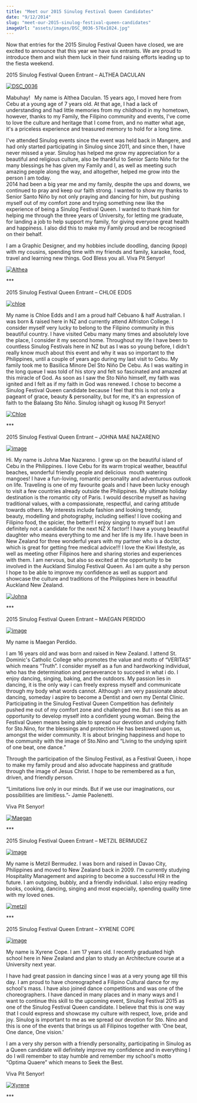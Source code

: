 ```yaml
---
title: "Meet our 2015 Sinulog Festival Queen Candidates"
date: "9/12/2014"
slug: "meet-our-2015-sinulog-festival-queen-candidates"
imageUrl: "assets/images/DSC_0036-576x1024.jpg"
---
```


Now that entries for the 2015 Sinulog Festival Queen have closed, we are excited to announce that this year we have six entrants. We are proud to introduce them and wish them luck in their fund raising efforts leading up to the fiesta weekend.

2015 Sinulog Festival Queen Entrant – ALTHEA DACULAN

[![DSC_0036](https://i0.wp.com/santonino-nz.org/wp-content/uploads/2014/11/DSC_0036-576x1024.jpg?resize=301%2C535)](https://i0.wp.com/santonino-nz.org/wp-content/uploads/2014/11/DSC_0036.jpg)

Mabuhay!   My name is Althea Daculan. 15 years ago, I moved here from Cebu at a young age of 7 years old. At that age, I had a lack of understanding and had little memories from my childhood in my hometown, however, thanks to my Family, the Filipino community and events, I've come to love the culture and heritage that I come from, and no matter what age, it's a priceless experience and treasured memory to hold for a long time.

I've attended Sinulog events since the event was held back in Mangere, and had only started participating in Sinulog since 2011, and since then, I have never missed a year. Sinulog has helped me grow my appreciation for a beautiful and religious culture, also be thankful to Senior Santo Niño for the many blessings he has given my Family and I, as well as meeting such amazing people along the way, and altogether, helped me grow into the person I am today.  
2014 had been a big year me and my family, despite the ups and downs, we continued to pray and keep our faith strong. I wanted to show my thanks to Senior Santo Niño by not only praying and dancing for him, but pushing myself out of my comfort zone and trying something new like the experience of being a Sinulog Festival Queen. I wanted to thank him for helping me through the three years of University, for letting me graduate, for landing a job to help support my family, for giving everyone great health and happiness. I also did this to make my Family proud and be recognised on their behalf.

I am a Graphic Designer, and my hobbies include doodling, dancing (kpop) with my cousins, spending time with my friends and family, karaoke, food, travel and learning new things. God Bless you all. Viva Pit Senyor!

[![Althea](https://i0.wp.com/santonino-nz.org/wp-content/uploads/2014/12/Althea-682x1024.jpg?resize=501%2C752)](https://i0.wp.com/santonino-nz.org/wp-content/uploads/2014/12/Althea.jpg)

\*\*\*

2015 Sinulog Festival Queen Entrant – CHLOE EDDS

[![chloe](https://i0.wp.com/santonino-nz.org/wp-content/uploads/2014/11/chloe.jpg?resize=300%2C450)](https://i0.wp.com/santonino-nz.org/wp-content/uploads/2014/11/chloe.jpg)

My name is Chloe Edds and I am a proud half Cebuano & half Australian. I was born & raised here in NZ and currently attend Alfriston College. I consider myself very lucky to belong to the Filipino community in this beautiful country. I have visited Cebu many many times and absolutely love the place, I consider it my second home. Throughout my life I have been to countless Sinulog Festivals here in NZ but as I was so young before, I didn't really know much about this event and why it was so important to the Philippines, until a couple of years ago during my last visit to Cebu. My family took me to Basilica Minore Del Sto Niño De Cebu. As I was waiting in the long queue I was told of his story and felt so fascinated and amazed at this miracle of God. As soon as I saw the Sto Niño himself, my faith was ignited and I felt as if my faith in God was renewed. I chose to become a Sinulog Festival Queen candidate because I feel that this is not only a pageant of grace, beauty & personality, but for me, it's an expression of faith to the Balaang Sto Niño. Sinulog ishagit og kusog Pit Senyor!

[![Chloe](https://i0.wp.com/santonino-nz.org/wp-content/uploads/2014/12/Chloe-682x1024.jpg?resize=501%2C752)](https://i0.wp.com/santonino-nz.org/wp-content/uploads/2014/12/Chloe.jpg)

\*\*\*

2015 Sinulog Festival Queen Entrant – JOHNA MAE NAZARENO

[![image](https://i0.wp.com/santonino-nz.org/wp-content/uploads/2014/11/photo1.jpg?resize=300%2C554)](https://i0.wp.com/santonino-nz.org/wp-content/uploads/2014/11/photo1.jpg)

Hi. My name is Johna Mae Nazareno. I grew up on the beautiful island of Cebu in the Philippines. I love Cebu for its warm tropical weather, beautiful beaches, wonderful friendly people and delicious  mouth watering mangoes! I have a fun-loving, romantic personality and adventurous outlook on life. Traveling is one of my favourite goals and I have been lucky enough to visit a few countries already outside the Philippines. My ultimate holiday destination is the romantic city of Paris. I would describe myself as having traditional values, with a compassionate, respectful, and caring attitude towards others. My interests include fashion and looking trendy, beauty, modelling and photography, including selfies! I love cooking and Filipino food, the spicier, the better!! I enjoy singing to myself but I am definitely not a candidate for the next NZ X factor!! I have a young beautiful daughter who means everything to me and her life is my life. I have been in New Zealand for three wonderful years with my partner who is a doctor, which is great for getting free medical advice!!! I love the Kiwi lifestyle, as well as meeting other Filipinos here and sharing stories and experiences with them. I am nervous, but also so excited at the opportunity to be involved in the Auckland Sinulog Festival Queen. As I am quite a shy person I hope to be able to improve my confidence as well as support and showcase the culture and traditions of the Philippines here in beautiful Auckland New Zealand.

[![Johna](https://i0.wp.com/santonino-nz.org/wp-content/uploads/2014/12/Johna-682x1024.jpg?resize=500%2C751)](https://i0.wp.com/santonino-nz.org/wp-content/uploads/2014/12/Johna.jpg)

\*\*\*

2015 Sinulog Festival Queen Entrant – MAEGAN PERDIDO

[![image](https://i0.wp.com/santonino-nz.org/wp-content/uploads/2014/12/image1.jpeg?resize=301%2C400)](https://i0.wp.com/santonino-nz.org/wp-content/uploads/2014/12/image1.jpeg)

My name is Maegan Perdido.

I am 16 years old and was born and raised in New Zealand. I attend St. Dominic's Catholic College who promotes the value and motto of “VERITAS” which means “Truth”. I consider myself as a fun and hardworking individual, who has the determination and perseverance to succeed in what i do. I enjoy dancing, singing, baking, and the outdoors. My passion lies in dancing, it is the only way i can freely express myself and communicate through my body what words cannot. Although i am very passionate about dancing, someday i aspire to become a Dentist and own my Dental Clinic. Participating in the Sinulog Festival Queen Competition has definitely pushed me out of my comfort zone and challenged me. But i see this as an opportunity to develop myself into a confident young woman. Being the Festival Queen means being able to spread our devotion and undying faith for Sto.Nino, for the blessings and protection He has bestowed upon us, amongst the wider community. It is about bringing happiness and hope to the community with the image of Sto.Nino and “Living to the undying spirit of one beat, one dance.”

Through the participation of the Sinulog Festival, as a Festival Queen, i hope to make my family proud and also advocate happiness and gratitude through the image of Jesus Christ. I hope to be remembered as a fun, driven, and friendly person.

“Limitations live only in our minds. But if we use our imaginations, our possibilities are limitless.”- Jamie Paolenetti.

Viva Pit Senyor!

[![Maegan](https://i0.wp.com/santonino-nz.org/wp-content/uploads/2014/12/Maegan-682x1024.jpg?resize=500%2C751)](https://i0.wp.com/santonino-nz.org/wp-content/uploads/2014/12/Maegan.jpg)

\*\*\*

2015 Sinulog Festival Queen Entrant – METZIL BERMUDEZ

[![image](https://i0.wp.com/santonino-nz.org/wp-content/uploads/2014/11/10846688_413166245499593_1989365134_n.jpg?resize=300%2C300)](https://i0.wp.com/santonino-nz.org/wp-content/uploads/2014/11/10846688_413166245499593_1989365134_n.jpg)

My name is Metzil Bermudez. I was born and raised in Davao City, Philippines and moved to New Zealand back in 2009. I'm currently studying Hospitality Management and aspiring to become a successful HR in the future. I am outgoing, bubbly, and a friendly individual. I also enjoy reading books, cooking, dancing, singing and most especially, spending quality time with my loved ones.

[![metzil](https://i0.wp.com/santonino-nz.org/wp-content/uploads/2014/12/metzil-682x1024.jpg?resize=501%2C752)](https://i0.wp.com/santonino-nz.org/wp-content/uploads/2014/12/metzil.jpg)

\*\*\*

2015 Sinulog Festival Queen Entrant – XYRENE COPE

[![image](https://i0.wp.com/santonino-nz.org/wp-content/uploads/2014/12/10833784_989319101082018_1362741076_n.jpg?resize=300%2C452)](https://i0.wp.com/santonino-nz.org/wp-content/uploads/2014/12/10833784_989319101082018_1362741076_n.jpg)

My name is Xyrene Cope. I am 17 years old. I recently graduated high school here in New Zealand and plan to study an Architecture course at a University next year.

I have had great passion in dancing since I was at a very young age till this day. I am proud to have choreographed a Filipino Cultural dance for my school's mass. I have also joined dance competitions and was one of the choreographers. I have danced in many places and in many ways and I want to continue this skill to the upcoming event, Sinulog Festival 2015 as one of the Sinulog Festival Queen candidate. I believe that this is one way that I could express and showcase my culture with respect, love, pride and joy. Sinulog is important to me as we spread our devotion for Sto. Nino and this is one of the events that brings us all Filipinos together with ‘One beat, One dance, One vision.'

I am a very shy person with a friendly personality, participating in Sinulog as a Queen candidate will definitely improve my confidence and in everything I do I will remember to stay humble and remember my school's motto “Optima Quaere” which means to Seek the Best.

Viva Pit Senyor!

[![Xyrene](https://i0.wp.com/santonino-nz.org/wp-content/uploads/2014/12/Xyrene-682x1024.jpg?resize=501%2C752)](https://i0.wp.com/santonino-nz.org/wp-content/uploads/2014/12/Xyrene.jpg)

\*\*\*